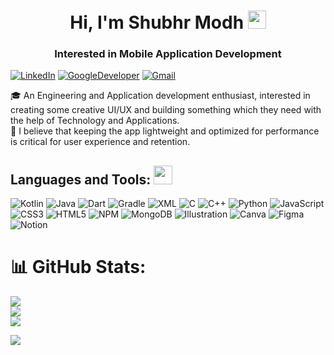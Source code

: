 <h1 align="center">Hi, I'm Shubhr Modh <img src="https://github.com/TheDudeThatCode/TheDudeThatCode/raw/master/Assets/Hi.gif" width="29" height="29" /></h1>
<h3 align="center">Interested in Mobile Application Development</h3>

[![LinkedIn](https://img.shields.io/badge/LinkedIn-%230077B5.svg?logo=linkedin&logoColor=white)](https://www.linkedin.com/in/shubhr-modh-05b232222/) [![GoogleDeveloper](https://img.shields.io/badge/DeveloperProfile-%230077B5.svg?logo=googledeveloper&logoColor=white)](https://g.dev/shubhr_modh)  [![Gmail](https://img.shields.io/badge/Gmail-%230077B5.svg?logo=gmail&logoColor=white)](mailto:modhshubhr53@gmail.com)

🎓 An Engineering and Application development enthusiast, interested in creating some creative UI/UX and building something which they need with the help of Technology and Applications.
<br/>
💫 I believe that keeping the app lightweight and optimized for performance is critical for user experience and retention.

## Languages and Tools: <img src="https://media.giphy.com/media/WUlplcMpOCEmTGBtBW/giphy.gif" width="30" style="max-width: 100%;">

![Kotlin](https://img.shields.io/badge/kotlin-%2300599C.svg?style=for-the-badge&logo=kotlin&logoColor=white) ![Java](https://img.shields.io/badge/java-%2300599C.svg?style=for-the-badge&logo=java&logoColor=white) ![Dart](https://img.shields.io/badge/dart-%2300599C.svg?style=for-the-badge&logo=dart&logoColor=white) ![Gradle](https://img.shields.io/badge/gradle-%2300599C.svg?style=for-the-badge&logo=gradle&logoColor=white) ![XML](https://img.shields.io/badge/xml-%2300599C.svg?style=for-the-badge&logo=xml&logoColor=white) ![C](https://img.shields.io/badge/c-%2300599C.svg?style=for-the-badge&logo=c&logoColor=white) ![C++](https://img.shields.io/badge/c++-%2300599C.svg?style=for-the-badge&logo=c%2B%2B&logoColor=white) ![Python](https://img.shields.io/badge/python-%2300599C.svg?style=for-the-badge&logo=python&logoColor=white) ![JavaScript](https://img.shields.io/badge/javascript-%23323330.svg?style=for-the-badge&logo=javascript&logoColor=%23F7DF1E) ![CSS3](https://img.shields.io/badge/css3-%231572B6.svg?style=for-the-badge&logo=css3&logoColor=white) ![HTML5](https://img.shields.io/badge/html5-%23E34F26.svg?style=for-the-badge&logo=html5&logoColor=white) ![NPM](https://img.shields.io/badge/NPM-%23000000.svg?style=for-the-badge&logo=npm&logoColor=white) ![MongoDB](https://img.shields.io/badge/MongoDB-%234ea94b.svg?style=for-the-badge&logo=mongodb&logoColor=white) ![Illustration](https://img.shields.io/badge/illustration-%2300599C.svg?style=for-the-badge&logo=illustration&logoColor=white) ![Canva](https://img.shields.io/badge/Canva-%2300C4CC.svg?style=for-the-badge&logo=Canva&logoColor=white)	![Figma](https://img.shields.io/badge/figma-%23F24E1E.svg?style=for-the-badge&logo=figma&logoColor=white) ![Notion](https://img.shields.io/badge/Notion-%23000000.svg?style=for-the-badge&logo=notion&logoColor=white)

# 📊 GitHub Stats:
![](https://github-readme-stats.vercel.app/api?username=mshubhr&theme=dark&hide_border=false&include_all_commits=true&count_private=false)
<br/>
![](https://github-readme-streak-stats.herokuapp.com/?user=mshubhr&theme=dark&hide_border=false)
<br/>
![](https://github-readme-stats.vercel.app/api/top-langs/?username=mshubhr&theme=dark&hide_border=false&include_all_commits=true&count_private=false&layout=compact)

[![](https://visitcount.itsvg.in/api?id=mshubhr&label=Profile%20Views&color=0&icon=5&pretty=true)](https://visitcount.itsvg.in)
